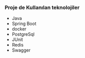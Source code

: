 ### Proje de Kullanılan teknolojiler
* Java 
* Spring Boot
* docker
* PostgreSql
* JUnit
* Redis
* Swagger
